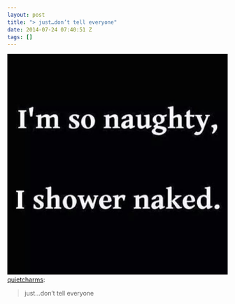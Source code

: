 ```yaml
---
layout: post
title: "> just…don’t tell everyone"
date: 2014-07-24 07:40:51 Z
tags: []
---
```

![](/media/2014/07/92713468815.jpg)
[quietcharms](http://quietcharms.tumblr.com/post/91887613609/just-dont-tell-everyone):

> just…don’t tell everyone
